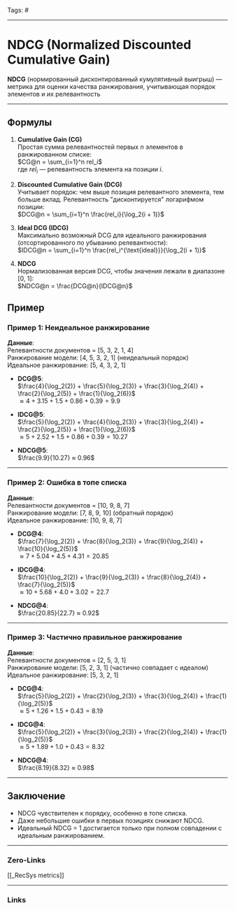 Tags: #
____
# NDCG (Normalized Discounted Cumulative Gain)
**NDCG** (нормированный дисконтированный кумулятивный выигрыш) — метрика для оценки качества ранжирования, учитывающая порядок элементов и их релевантность

---
## Формулы

1. **Cumulative Gain (CG)**  
   Простая сумма релевантностей первых $n$ элементов в ранжированном списке:  
   $CG@n = \sum_{i=1}^n rel_i$  
   где $rel_i$ — релевантность элемента на позиции $i$.

2. **Discounted Cumulative Gain (DCG)**  
   Учитывает порядок: чем выше позиция релевантного элемента, тем больше вклад. Релевантность "дисконтируется" логарифмом позиции:  
   $DCG@n = \sum_{i=1}^n \frac{rel_i}{\log_2(i + 1)}$

3. **Ideal DCG (IDCG)**  
   Максимально возможный DCG для идеального ранжирования (отсортированного по убыванию релевантности):  
   $IDCG@n = \sum_{i=1}^n \frac{rel_i^{\text{ideal}}}{\log_2(i + 1)}$

4. **NDCG**  
   Нормализованная версия DCG, чтобы значения лежали в диапазоне [0, 1]:  
   $NDCG@n = \frac{DCG@n}{IDCG@n}$

## Пример
### Пример 1: Неидеальное ранжирование
**Данные**:  
Релевантности документов = [5, 3, 2, 1, 4]  
Ранжирование модели: [4, 5, 3, 2, 1] (неидеальный порядок)  
Идеальное ранжирование: [5, 4, 3, 2, 1]

- **DCG@5**:  
  $\frac{4}{\log_2(2)} + \frac{5}{\log_2(3)} + \frac{3}{\log_2(4)} + \frac{2}{\log_2(5)} + \frac{1}{\log_2(6)}$  
  $≈ 4 + 3.15 + 1.5 + 0.86 + 0.39 = 9.9$

- **IDCG@5**:  
  $\frac{5}{\log_2(2)} + \frac{4}{\log_2(3)} + \frac{3}{\log_2(4)} + \frac{2}{\log_2(5)} + \frac{1}{\log_2(6)}$  
  $≈ 5 + 2.52 + 1.5 + 0.86 + 0.39 = 10.27$

- **NDCG@5**:  
  $\frac{9.9}{10.27} ≈ 0.96$

---

### Пример 2: Ошибка в топе списка
**Данные**:  
Релевантности документов = [10, 9, 8, 7]  
Ранжирование модели: [7, 8, 9, 10] (обратный порядок)  
Идеальное ранжирование: [10, 9, 8, 7]

- **DCG@4**:  
  $\frac{7}{\log_2(2)} + \frac{8}{\log_2(3)} + \frac{9}{\log_2(4)} + \frac{10}{\log_2(5)}$  
  $≈ 7 + 5.04 + 4.5 + 4.31 = 20.85$

- **IDCG@4**:  
  $\frac{10}{\log_2(2)} + \frac{9}{\log_2(3)} + \frac{8}{\log_2(4)} + \frac{7}{\log_2(5)}$  
  $≈ 10 + 5.68 + 4.0 + 3.02 = 22.7$

- **NDCG@4**:  
  $\frac{20.85}{22.7} ≈ 0.92$

---

### Пример 3: Частично правильное ранжирование
**Данные**:  
Релевантности документов = [2, 5, 3, 1]  
Ранжирование модели: [5, 2, 3, 1] (частично совпадает с идеалом)  
Идеальное ранжирование: [5, 3, 2, 1]

- **DCG@4**:  
  $\frac{5}{\log_2(2)} + \frac{2}{\log_2(3)} + \frac{3}{\log_2(4)} + \frac{1}{\log_2(5)}$  
  $≈ 5 + 1.26 + 1.5 + 0.43 = 8.19$

- **IDCG@4**:  
  $\frac{5}{\log_2(2)} + \frac{3}{\log_2(3)} + \frac{2}{\log_2(4)} + \frac{1}{\log_2(5)}$  
  $≈ 5 + 1.89 + 1.0 + 0.43 = 8.32$

- **NDCG@4**:  
  $\frac{8.19}{8.32} ≈ 0.98$

---

## Заключение
- NDCG чувствителен к порядку, особенно в топе списка.
- Даже небольшие ошибки в первых позициях снижают NDCG.
- Идеальный NDCG = 1 достигается только при полном совпадении с идеальным ранжированием.


____
### Zero-Links
[[_RecSys metrics]]

____
### Links